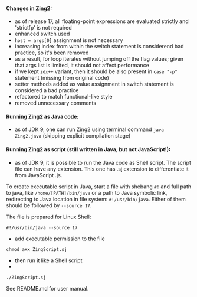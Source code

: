#### Changes in Zing2:

- as of release 17, all floating-point expressions are evaluated strictly and 'strictfp' is not required
- enhanced switch used
- ```host = args[0]``` assignment is not necessary
- increasing index from within the switch statement is considerend bad practice, so it's been removed
- as a result, for loop iterates without jumping off the flag values; given that args list is limited, it should not affect performance
- if we kept ```idx++``` variant, then it should be also present in ```case "-p"``` statement (missing from original code)
- setter methods added as value assignment in switch statement is considered a bad practice
- refactored to match functional-like style
- removed unnecessary comments

#### Running Zing2 as Java code:

- as of JDK 9, one can run Zing2 using terminal command ```java Zing2.java``` (skipping explicit compilation stage)

#### Running Zing2 as script (still written in Java, but not JavaScript!):

- as of JDK 9, it is possible to run the Java code as Shell script. The script file can have any extension. 
This one has .sj extension to differentiate it from JavaScript .js.

To create executable script in Java, start a file with shebang ```#!```
and full path to java, like ```/home/[PATH]/bin/java``` or a path to Java symbolic link, redirecting to Java location in file system:
```#!/usr/bin/java```. Either of them should be followed by ```--source 17```.

The file is prepared for Linux Shell:

```shell
#!/usr/bin/java --source 17
```

- add executable permission to the file

```shell
chmod a+x ZingScript.sj
```

- then run it like a Shell script
- 
```shell
./ZingScript.sj
```

See README.md for user manual.